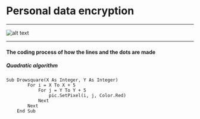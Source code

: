# Personal data encryption
___
![alt text](http://i67.tinypic.com/2lq0xx.jpg "Logo Title Text 1")
___
#### The coding process of how the lines and the dots are made
##### Quadratic algorithm
```
Sub Drowsquare(X As Integer, Y As Integer)
        For i = X To X + 5
            For j = Y To Y + 5
                pic.SetPixel(i, j, Color.Red)
            Next
        Next
    End Sub
```
